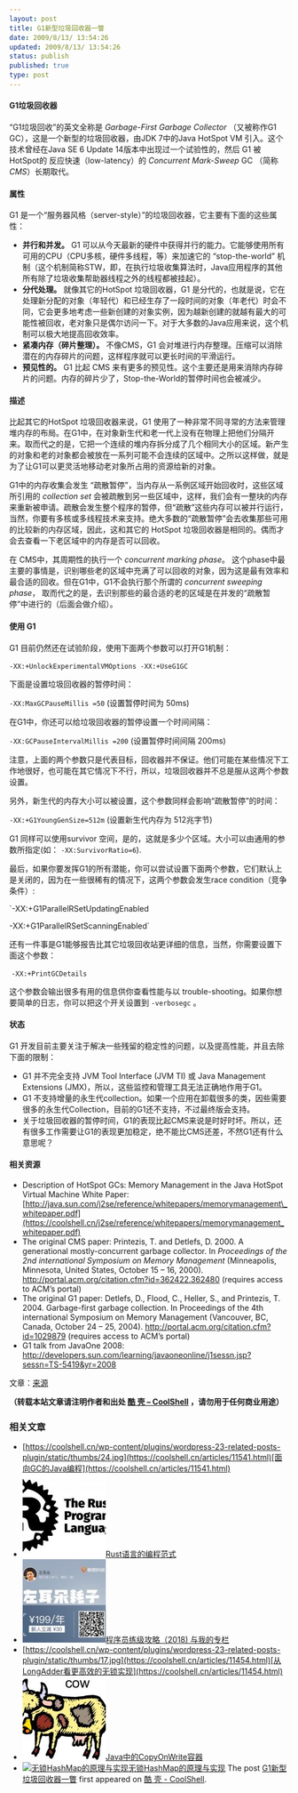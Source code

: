```yaml
---
layout: post
title: G1新型垃圾回收器一瞥
date: 2009/8/13/ 13:54:26
updated: 2009/8/13/ 13:54:26
status: publish
published: true
type: post
---
```



#### G1垃圾回收器


“G1垃圾回收”的英文全称是 *Garbage-First Garbage Collector* （又被称作G1 GC），这是一个新型的垃圾回收器，由JDK 7中的Java HotSpot VM 引入。这个技术曾经在Java SE 6 Update 14版本中出现过一个试验性的，然后 G1 被 HotSpot的 反应快速（low-latency）的 *Concurrent Mark-Sweep* GC （简称 *CMS*）长期取代。


#### 属性


G1 是一个“服务器风格（server-style）”的垃圾回收器，它主要有下面的这些属性：



* **并行和并发。** G1 可以从今天最新的硬件中获得并行的能力。它能够使用所有可用的CPU（CPU多核，硬件多线程，等）来加速它的 “stop-the-world” 机制（这个机制简称STW，即，在执行垃圾收集算法时，Java应用程序的其他所有除了垃圾收集帮助器线程之外的线程都被挂起）。
* **分代处理。** 就像其它的HotSpot 垃圾回收器，G1 是分代的，也就是说，它在处理新分配的对象（年轻代）和已经生存了一段时间的对象（年老代）时会不同，它会更多地考虑一些新创建的对象实例，因为越新创建的就越有最大的可能性被回收，老对象只是偶尔访问一下。对于大多数的Java应用来说，这个机制可以极大地提高回收效率。
* **紧凑内存（碎片整理）。** 不像CMS，G1 会对堆进行内存整理。压缩可以消除潜在的内存碎片的问题，这样程序就可以更长时间的平滑运行。
* **预见性的。** G1 比起 CMS 来有更多的预见性。这个主要还是用来消除内存碎片的问题。内存的碎片少了，Stop-the-World的暂停时间也会被减少。


#### 描述


比起其它的HotSpot 垃圾回收器来说，G1 使用了一种非常不同寻常的方法来管理堆内存的布局。在G1中，在对象新生代和老一代上没有在物理上把他们分隔开来。取而代之的是，它把一个连续的堆内存拆分成了几个相同大小的区域。新产生的对象和老的对象都会被放在一系列可能不会连续的区域中。之所以这样做，就是为了让G1可以更灵活地移动老对象所占用的资源给新的对象。


G1中的内存收集会发生 “疏散暂停”，当内存从一系例区域开始回收时，这些区域所引用的 *collection set* 会被疏散到另一些区域中，这样，我们会有一整块的内存来重新被申请。疏散会发生整个程序的暂停，但“疏散”这些内存可以被并行运行，当然，你要有多核或多线程技术来支持。绝大多数的“疏散暂停”会去收集那些可用的比较新的内存区域，因此，这和其它的 HotSpot 垃圾回收器是相同的。偶而才会去查看一下老区域中的内存是否可以回收。


在 CMS中，其周期性的执行一个 *concurrent marking phase*。 这个phase中最主要的事情是，识别哪些老的区域中充满了可以回收的对象，因为这是最有效率和最合适的回收。但在G1中，G1不会执行那个所谓的 *concurrent sweeping phase*， 取而代之的是，去识别那些的最合适的老的区域是在并发的“疏散暂停”中进行的（后面会做介绍）。


#### 使用 G1


G1 目前仍然还在试验阶段，使用下面两个参数可以打开G1机制：


`-XX:+UnlockExperimentalVMOptions -XX:+UseG1GC`


下面是设置垃圾回收器的暂停时间：


`-XX:MaxGCPauseMillis =50` (设置暂停时间为 50ms)


在G1中，你还可以给垃圾回收器的暂停设置一个时间间隔：


`-XX:GCPauseIntervalMillis =200` (设置暂停时间间隔 200ms)


注意，上面的两个参数只是代表目标，回收器并不保证。他们可能在某些情况下工作地很好，也可能在其它情况下不行，所以，垃圾回收器并不总是服从这两个参数设置。


另外，新生代的内存大小可以被设置，这个参数同样会影响“疏散暂停”的时间：


`-XX:+G1YoungGenSize=512m` (设置新生代内存为 512兆字节)


G1 同样可以使用survivor 空间，是的，这就是多少个区域。大小可以由通用的参数所指定(如： `-XX:SurvivorRatio=6`).


最后，如果你要发挥G1的所有潜能，你可以尝试设置下面两个参数，它们默认上是关闭的，因为在一些很稀有的情况下，这两个参数会发生race condition（竞争条件）:


`-XX:+G1ParallelRSetUpdatingEnabled  

-XX:+G1ParallelRSetScanningEnabled`


还有一件事是G1能够报告比其它垃圾回收站更详细的信息，当然，你需要设置下面这个参数：


 `-XX:+PrintGCDetails`


这个参数会输出很多有用的信息供你查看性能与以 trouble-shooting。如果你想要简单的日志，你可以把这个开关设置到 `-verbosegc` 。


#### 状态


G1 开发目前主要关注于解决一些残留的稳定性的问题，以及提高性能，并且去除下面的限制：


* G1 并不完全支持 JVM Tool Interface (JVM TI) 或 Java Management Extensions (JMX)，所以，这些监控和管理工具无法正确地作用于G1。
* G1 不支持增量的永生代collection。如果一个应用在卸载很多的类，因些需要很多的永生代Collection，目前的G1还不支持，不过最终版会支持。
* 关于垃圾回收器的暂停时间，G1的表现比起CMS来说是时好时坏。所以，还有很多工作需要让G1的表现更加稳定，绝不能比CMS还差，不然G1还有什么意思呢？


#### 相关资源


* Description of HotSpot GCs: Memory Management in the Java HotSpot Virtual Machine White Paper: [http://java.sun.com/j2se/reference/whitepapers/memorymanagement\_whitepaper.pdf](https://coolshell.cn/j2se/reference/whitepapers/memorymanagement_whitepaper.pdf)
* The original CMS paper: Printezis, T. and Detlefs, D. 2000. A generational mostly-concurrent garbage collector. In *Proceedings of the 2nd international Symposium on Memory Management* (Minneapolis, Minnesota, United States, October 15 – 16, 2000). <http://portal.acm.org/citation.cfm?id=362422.362480> (requires access to ACM’s portal)
* The original G1 paper: Detlefs, D., Flood, C., Heller, S., and Printezis, T. 2004. Garbage-first garbage collection. In Proceedings of the 4th international Symposium on Memory Management (Vancouver, BC, Canada, October 24 – 25, 2004). <http://portal.acm.org/citation.cfm?id=1029879> (requires access to ACM’s portal)
* G1 talk from JavaOne 2008: <http://developers.sun.com/learning/javaoneonline/j1sessn.jsp?sessn=TS-5419&yr=2008>


文章：[来源](http://java.sun.com/javase/technologies/hotspot/gc/g1_intro.jsp)




**（转载本站文章请注明作者和出处 [酷 壳 – CoolShell](https://coolshell.cn/) ，请勿用于任何商业用途）**



### 相关文章

* [https://coolshell.cn/wp-content/plugins/wordpress-23-related-posts-plugin/static/thumbs/24.jpg](https://coolshell.cn/articles/11541.html)[面向GC的Java编程](https://coolshell.cn/articles/11541.html)
* [![Rust语言的编程范式](../wp-content/uploads/2020/03/rust-social-wide-150x150.jpg)](https://coolshell.cn/articles/20845.html)[Rust语言的编程范式](https://coolshell.cn/articles/20845.html)
* [![程序员练级攻略（2018)  与我的专栏](../wp-content/uploads/2018/05/300x262-150x150.jpg)](https://coolshell.cn/articles/18360.html)[程序员练级攻略（2018) 与我的专栏](https://coolshell.cn/articles/18360.html)
* [https://coolshell.cn/wp-content/plugins/wordpress-23-related-posts-plugin/static/thumbs/17.jpg](https://coolshell.cn/articles/11454.html)[从LongAdder看更高效的无锁实现](https://coolshell.cn/articles/11454.html)
* [![Java中的CopyOnWrite容器](../wp-content/uploads/2014/03/cow-copy-150x150.jpg)](https://coolshell.cn/articles/11175.html)[Java中的CopyOnWrite容器](https://coolshell.cn/articles/11175.html)
* [![无锁HashMap的原理与实现](../wp-content/uploads/2013/05/图1-3-150x150.jpg)](https://coolshell.cn/articles/9703.html)[无锁HashMap的原理与实现](https://coolshell.cn/articles/9703.html)
The post [G1新型垃圾回收器一瞥](https://coolshell.cn/articles/1252.html) first appeared on [酷 壳 - CoolShell](https://coolshell.cn).